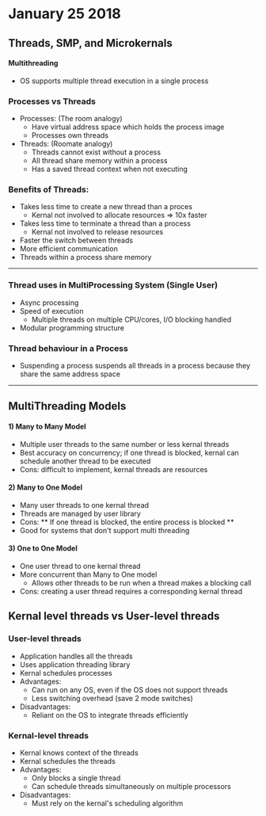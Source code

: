 # January 25 2018

## Threads, SMP, and Microkernals

#### Multithreading
 - OS supports multiple thread execution in a single process

### Processes vs Threads
- Processes: (The room analogy)
    - Have virtual address space which holds the process image
    - Processes own threads
- Threads: (Roomate analogy)
    - Threads cannot exist without a process
    - All thread share memory within a process
    - Has a saved thread context when not executing

### Benefits of Threads:
- Takes less time to create a new thread than a proces
    - Kernal not involved to allocate resources => 10x faster
- Takes less time to terminate a thread than a process
    - Kernal not involved to release resources
- Faster the switch between threads
- More efficient communication
- Threads within a process share memory
---

### Thread uses in MultiProcessing System (Single User)
- Async processing
- Speed of execution
    - Multiple threads on multiple CPU/cores, I/O blocking handled
- Modular programming structure

### Thread behaviour in a Process
- Suspending a process suspends all threads in a process because they share the same address space
---
## MultiThreading Models
#### 1) Many to Many Model
- Multiple user threads to the same number or less kernal threads
- Best accuracy on concurrency; if one thread is blocked, kernal can schedule another thread to be executed
- Cons: difficult to implement, kernal threads are resources

#### 2) Many to One Model
- Many user threads to one kernal thread
- Threads are managed by user library
- Cons: ** If one thread is blocked, the entire process is blocked **
- Good for systems that don't support multi threading

#### 3) One to One Model
- One user thread to one kernal thread
- More concurrent than Many to One model
    - Allows other threads to be run when a thread makes a blocking call
- Cons: creating a user thread requires a corresponding kernal thread

## Kernal level threads vs User-level threads

### User-level threads

- Application handles all the threads
- Uses application threading library
- Kernal schedules processes
- Advantages:
    - Can run on any OS, even if the OS does not support threads
    - Less switching overhead (save 2 mode switches)    
- Disadvantages:
    - Reliant on the OS to integrate threads efficiently

### Kernal-level threads
- Kernal knows context of the threads
- Kernal schedules the threads
- Advantages:
    - Only blocks a single thread
    - Can schedule threads simultaneously on multiple processors
- Disadvantages: 
    - Must rely on the kernal's scheduling algorithm



